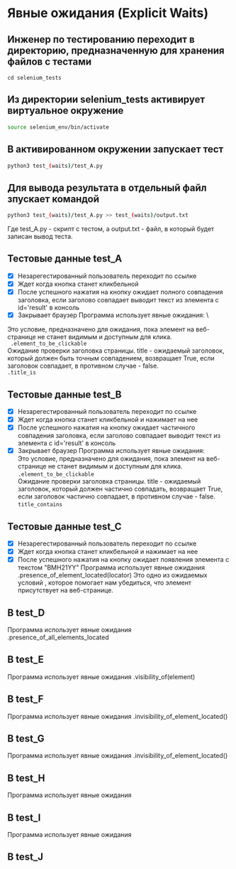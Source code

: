 # Явные ожидания (Explicit Waits)

## Инженер по тестированию переходит в директорию, предназначенную для хранения файлов с тестами
```
cd selenium_tests
```
## Из директории selenium_tests активирует виртуальное окружение
```sh
source selenium_env/bin/activate
```
## В активированном окружении запускает тест 
```sh
python3 test_(waits)/test_A.py
```
## Для вывода результата в отдельный файл зпускает командой 
```sh
python3 test_(waits)/test_A.py >> test_(waits)/output.txt
```
Где test_A.py -  скрипт с тестом, а output.txt - файл, в который будет записан вывод теста.



## Тестовые данные test_A

- [x] Незарегестированный пользователь переходит по ссылке
- [x] Ждет когда кнопка станет кликбельной
- [x] После успешного нажатия на кнопку ожидает полного совпадения заголовка, если заголово совпадает выводит текст из элемента с id='result' в консоль
- [x] Закрывает браузер
Программа использует явные ожидания: \

Это условие, предназначено для ожидания, пока элемент на веб-странице не станет видимым и доступным для клика. \
``` .element_to_be_clickable``` \
Ожидание проверки заголовка страницы. title - ожидаемый заголовок, который должен быть точным совпадением, возвращает True, если заголовок совпадает, в противном случае - false. \
```.title_is``` 

## Тестовые данные test_B

- [x] Незарегестированный пользователь переходит по ссылке
- [x] Ждет когда кнопка станет кликбельной и нажимает на нее
- [x] После успешного нажатия на кнопку ожидает частичного совпадения заголовка, если заголово совпадает выводит текст из элемента с id='result' в консоль
- [x] Закрывает браузер
Программа использует явные ожидания: \
Это условие, предназначено для ожидания, пока элемент на веб-странице не станет видимым и доступным для клика. \
```.element_to_be_clickable``` \
Ожидание проверки заголовка страницы. title - ожидаемый заголовок, который должен частично совпадать, возвращает True, если заголовок частично совпадает, в противном случае - false. \
```title_contains```

## Тестовые данные test_C
- [x] Незарегестированный пользователь переходит по ссылке
- [x] Ждет когда кнопка станет кликбельной и нажимает на нее
- [x] После успешного нажатия на кнопку ожидает появления элемента с текстом "BMH21YY"
Программа использует явные ожидания  .presence_of_element_located(locator)
Это одно из ожидаемых условий , которое помогает нам убедиться, что элемент присутствует на веб-странице.
##  В test_D
Программа использует явные ожидания .presence_of_all_elements_located

##  В test_E
Программа использует явные ожидания  .visibility_of(element)

##  В test_F
Программа использует явные ожидания  .invisibility_of_element_located()

##  В test_G
Программа использует явные ожидания  .invisibility_of_element_located()

##  В test_H
Программа использует явные ожидания 
##  В test_I
Программа использует явные ожидания 
##  В test_J

